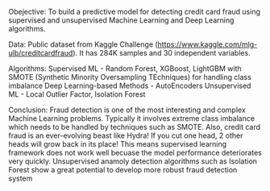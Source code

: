 Obejective: To build a predictive model for detecting credit card fraud using supervised and unsupervised Machine Learning and Deep Learning algorithms.

Data: Public dataset from Kaggle Challenge (https://www.kaggle.com/mlg-ulb/creditcardfraud). It has 284K samples and 30 independent variables.

Algorithms: Supervised ML - Random Forest, XGBoost, LightGBM with SMOTE (Synthetic Minority Oversampling TEchniques) for handling class imbalance Deep Learning-based Methods - AutoEncoders Unsupervised ML - Local Outlier Factor, Isolation Forest

Conclusion: Fraud detection is one of the most interesting and complex Machine Learning problems. Typically it involves extreme class imbalance which needs to be handled by techniques such as SMOTE. Also, credit card fraud is an ever-evolving beast like Hydra! If you cut one head, 2 other heads will grow back in its place! This means supervised learning framework does not work well becuase the model performance deteriorates very quickly. Unsupervised anamoly detection algorithms such as Isolation Forest show a great potential to develop more robust fraud detection system
